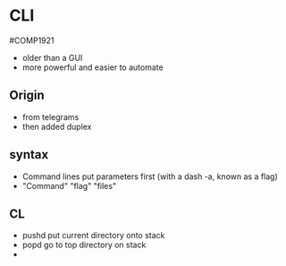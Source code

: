 # CLI 
#COMP1921
- older than a GUI
- more powerful and easier to automate

## Origin
- from telegrams
- then added duplex

## syntax
- Command lines put parameters first (with a dash -a, known as a flag)
- "Command" "flag" "files"

## CL
- pushd put current directory onto stack
- popd go to top directory on stack
- 